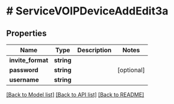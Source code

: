 # # ServiceVOIPDeviceAddEdit3a

## Properties

Name | Type | Description | Notes
------------ | ------------- | ------------- | -------------
**invite_format** | **string** |  |
**password** | **string** |  | [optional]
**username** | **string** |  |

[[Back to Model list]](../../README.md#models) [[Back to API list]](../../README.md#endpoints) [[Back to README]](../../README.md)
